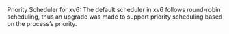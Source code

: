 Priority Scheduler for xv6:
The default scheduler in xv6 follows round-robin scheduling, thus an upgrade was made to support priority scheduling based on the process’s priority.

